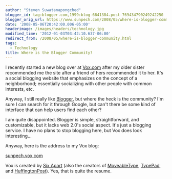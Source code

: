 ```yaml
---
author: "Steven Suwatanapongched"
blogger_id: tag:blogger.com,1999:blog-6841384.post-769434790249242250
blogger_orig_url: https://www.sunpech.com/2008/05/where-is-blogger-community.html
date: '2008-05-06T20:42:00.006-05:00'
headerimage: /images/headers/technology.jpg
modified_time: '2012-01-03T03:42:10.637-06:00'
redirect_from: /2008/05/where-is-blogger-community.html
tags:
  - Technology
title: Where is the Blogger Community?
---
```



I recently started a new blog over at <a href="https://www.vox.com">Vox.com</a> after my older sister recommended me the site after a friend of hers recommended it to her.  It's a social blogging website that emphasizes on the concept of a neighborhood; essentially socializing with other people with common interests, etc.

Anyway, I still really like <a href="https://www.blogger.com">Blogger</a>, but where the heck is the community?  I'm sure I can search for it through Google, but can't there be some kind of interface that can help users find each other?

I am quite disappointed.  Blogger is simple, straightforward, and customizable, but it lacks web 2.0's social aspect.  It's just a blogging service.  I have no plans to stop blogging here, but Vox does look interesting...

Anyway, here is the address to my Vox blog:

<a href="https://sunpech.vox.com">sunpech.vox.com</a>

Vox is created by <a href="https://www.sixapart.com/">Six Apart</a> (also the creators of <a href="https://www.movabletype.org/">MoveableType</a>, <a href="https://www.typepad.com/">TypePad</a>, and <a href="https://www.huffingtonpost.com">HuffingtonPost</a>).  Yes, that is quite the resume.